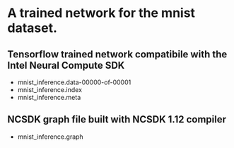 # A trained network for the mnist dataset.

## Tensorflow trained network compatibile with the Intel Neural Compute SDK
- mnist_inference.data-00000-of-00001
- mnist_inference.index
- mnist_inference.meta

## NCSDK graph file built with NCSDK 1.12 compiler
- mnist_inference.graph
